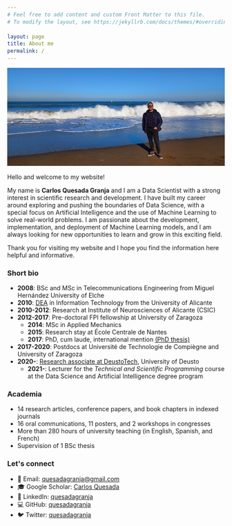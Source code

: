 ```yaml
---
# Feel free to add content and custom Front Matter to this file.
# To modify the layout, see https://jekyllrb.com/docs/themes/#overriding-theme-defaults

layout: page
title: About me
permalink: /
---
```


![Biscay, Jan. 2022](/img/me/me.jpg)

<!--
Hi there!

My name is **Carlos Quesada Granja** and I am a Data Scientist with a passion for scientific research and development. I have dedicated my career to exploring and advancing the field of Data Science, with a particular focus on Artificial Intelligence and the development, implementation, and deployment of Machine Learning models.
-->

Hello and welcome to my website!

My name is **Carlos Quesada Granja** and I am a Data Scientist with a strong interest in scientific research and development. I have built my career around exploring and pushing the boundaries of Data Science, with a special focus on Artificial Intelligence and the use of Machine Learning to solve real-world problems. I am passionate about the development, implementation, and deployment of Machine Learning models, and I am always looking for new opportunities to learn and grow in this exciting field.

Thank you for visiting my website and I hope you find the information here helpful and informative.

### Short bio

* **2008**: BSc and MSc in Telecommunications Engineering from Miguel Hernández University of Elche
* **2010**: [DEA](https://en.wikipedia.org/wiki/Master_of_Advanced_Studies#Spain) in Information Technology from the University of Alicante
* **2010-2012**: Research at Institute of Neurosciences of Alicante (CSIC)
* **2012-2017**: Pre-doctoral FPI fellowship at University of Zaragoza
    * **2014**: MSc in Applied Mechanics
    * **2015**: Research stay at École Centrale de Nantes
    * **2017**: PhD, cum laude, international mention [(PhD thesis)](https://zaguan.unizar.es/record/59996/files/TESIS-2017-017.pdf)
* **2017-2020**: Postdocs at Université de Technologie de Compiègne and University of Zaragoza
* **2020-**: [Research associate at DeustoTech](https://deustotech.deusto.es/equipo-humano/), University of Deusto
    * **2021-**: Lecturer for the *Technical and Scientific Programming* course at the Data Science and Artificial Intelligence degree program

### Academia

* 14 research articles, conference papers, and book chapters in indexed journals
* 16 oral communications, 11 posters, and 2 workshops in congresses
* More than 280 hours of university teaching (in English, Spanish, and French)
* Supervision of 1 BSc thesis

### Let's connect

* 📧 Email: [quesadagranja@gmail.com](mailto:quesadagranja@gmail.com)
* 🎓 Google Scholar: [Carlos Quesada](https://scholar.google.es/citations?user=SBIFQqYAAAAJ)
* 🔗 LinkedIn: [quesadagranja](https://linkedin.com/in/quesadagranja)
* 💻 GitHub: [quesadagranja](https://github.com/quesadagranja)
* 🐦 Twitter: [quesadagranja](https://twitter.com/quesadagranja)
<!--	
### Relevant achievements

#### Academia

* 14 research articles, conference papers, and book chapters in indexed journals
* 16 oral communications, 11 posters, and 2 workshops in congresses
* Recognition of a six-year research period (2012-2017) by Unibasq

#### Teaching

* More than 280 hours of university teaching (in English, Spanish, and French)
* Development of syllabus, teaching materials, and learning guide of the *Technical and Scientific Programming* course at University of Deusto
* Supervision of 1 BSc thesis
* Accredited as Assistant Professor Doctor (*Profesor Ayudante Doctor*) by ANECA
* 2009: Pedagogical Aptitude Certificate (CAP)
-->

<!-- Hi there! My name is **Carlos Quesada** and I am a Data Scientist with a background in Telecommunications Engineering. I received my **BSc** and **MSc** from Miguel Hernández University of Elche in 2008, and my **DEA** (Diploma of Advanced Studies) in Information Technology from the University of Alicante in 2010.

I have a passion for scientific research and development and have dedicated my career to exploring and advancing the field of Data Science. My interests and expertise lie in Artificial Intelligence, and I have a strong focus on the development, implementation, and deployment of Machine Learning models.

I began my research career at the Institute of Neurosciences of Alicante in 2010, where I used data analysis and visualization techniques to study the brain hippocampus. In 2012, I was awarded an **FPI pre-doctoral fellowship** that brought me to the *Applied Mechanics and Bioengineering* (AMB) group at the University of Zaragoza.

During this time, I completed an **MSc** in Applied Mechanics in 2014, did a research stay at École Centrale de Nantes in France in 2015, and earned my **PhD** in 2017. My thesis was on developing and implementing real-time, haptic-controlled, physics-based surgical simulators using Proper Generalized Decomposition (PGD) techniques.

After my defense, I did a postdoc at the Université de Technologie de Compiègne (UTC) in France in 2017, where I used Proper Orthogonal Decomposition (POD) and diffuse approximation techniques for real-time prediction of microcapsule deformation and identification of their mechanical properties. I then returned to the University of Zaragoza in 2019 for a second postdoc, where I applied registration techniques on 3D medical images.

In 2020, I started working as a research associate at DeustoTech, University of Deusto, where I am using unsupervised techniques to model residential energy consumption. In addition to my research duties, I also serve as a lecturer for the *Technical and Scientific Programming* course for students in the Data Science and Artifical Intelligence degree program. -->
